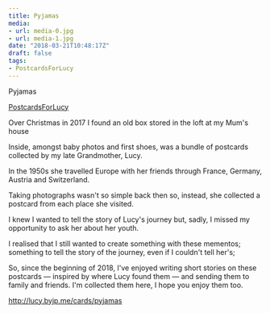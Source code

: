 ```yaml
---
title: Pyjamas
media:
- url: media-0.jpg
- url: media-1.jpg
date: "2018-03-21T10:48:17Z"
draft: false
tags:
- PostcardsForLucy
---
```

Pyjamas

[PostcardsForLucy](/tags/postcardsforlucy)



Over Christmas in 2017 I found an old box stored in the loft at my Mum's house



Inside, amongst baby photos and first shoes, was a bundle of postcards collected by my late Grandmother, Lucy.



In the 1950s she travelled Europe with her friends through France, Germany, Austria and Switzerland.



Taking photographs wasn't so simple back then so, instead, she collected a postcard from each place she visited.



I knew I wanted to tell the story of Lucy's journey but, sadly, I missed my opportunity to ask her about her youth.



I realised that I still wanted to create something with these mementos; something to tell the story of the journey, even if I couldn't tell her's;



So, since the beginning of 2018, I've enjoyed writing short stories on these postcards — inspired by where Lucy found them — and sending them to family and friends. I'm collected them here, I hope you enjoy them too.



http://lucy.byjp.me/cards/pyjamas
